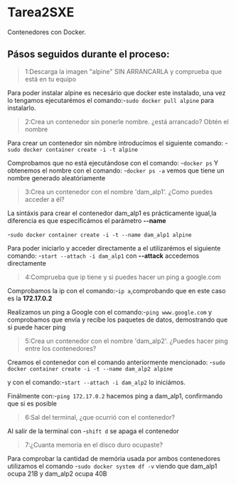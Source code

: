 # Tarea2SXE
Contenedores con Docker.

## Pásos seguidos durante el proceso:

>1:Descarga la imagen "alpine" SIN ARRANCARLA y comprueba que está en tu equipo

Para poder instalar alpine es necesário que docker este instalado, una vez lo tengamos 
ejecutarémos el comando:-`sudo docker pull alpine` para instalarlo.

>2:Crea un contenedor sin ponerle nombre. ¿está arrancado? Obtén el nombre

Para crear un contenedor sin nómbre introducímos el siguiente comando:
-`sudo docker container create -i -t alpine`

Comprobamos que no está ejecutándose con el comando:
-`docker ps`
Y obtenemos el nombre con el comando:
-`docker ps -a`
vemos que tiene un nombre generado aleatóriamente

>3:Crea un contenedor con el nombre 'dam_alp1'. ¿Como puedes acceder a él?

La sintáxis para crear el contenedor dam_alp1 es prácticamente igual,la diferencia es
que especificámos el parámetro **--name**

-`sudo docker container create -i -t --name dam_alp1 alpine`

Para poder iniciarlo y acceder directamente a el utilizarémos el siguiente comando:
-`start --attach -i dam_alp1`
con **--attack** accedemos directamente


>4:Comprueba que ip tiene y si puedes hacer un ping a google.com

Comprobamos la ip con el comando:-`ip a`,comprobando que en este caso es la 
**172.17.0.2** 

Realizamos un ping a Google con el comando:-`ping www.google.com`
y comprobamos que envía y recibe los paquetes de datos, demostrando que 
si puede hacer ping

>5:Crea un contenedor con el nombre 'dam_alp2'. ¿Puedes hacer ping entre los contenedores?

Creamos el contenedor con el comando anteriormente mencionado:
-`sudo docker container create -i -t --name dam_alp2 alpine`

y con el comando:-`start --attach -i dam_alp2` lo iniciámos.

Finálmente con:-`ping 172.17.0.2` hacemos ping a dam_alp1, confirmando que si es posible

>6:Sal del terminal, ¿que ocurrió con el contenedor?

Al salir de la terminal con -`shift d` se apaga el contenedor

>7:¿Cuanta memoria en el disco duro ocupaste?

Para comprobar la cantidad de memória usada por ambos contenedores utilizamos el comando -`sudo docker system df -v`
viendo que dam_alp1 ocupa 21B y dam_alp2 ocupa 40B
